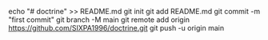 echo "# doctrine" >> README.md
git init
git add README.md
git commit -m "first commit"
git branch -M main
git remote add origin https://github.com/SIXPA1996/doctrine.git
git push -u origin main
